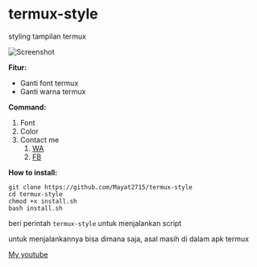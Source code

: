 # termux-style
styling tampilan termux

![Screenshot](https://i.ibb.co/sQtFh1b/IMG-20190711-203737.jpg)

**Fitur:**
- Ganti font termux
- Ganti warna termux

**Command:**
1. Font
2. Color
3. Contact me
    1. [WA](https://wa.me/62895640466851)
    2. [FB](https://fb.me/mayat.mayat.58555)
    
**How to install:**
```
git clone https://github.com/Mayat2715/termux-style
cd termux-style
chmod +x install.sh
bash install.sh
```

beri perintah `termux-style` untuk menjalankan script

untuk menjalankannya bisa dimana saja, asal masih di dalam apk termux

[My youtube](https://www.youtube.com/channel/UCDSyfwTioLDAHSP7yegPqxw)

